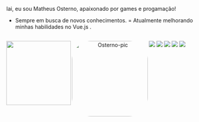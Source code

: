Iai, eu sou Matheus Osterno, apaixonado por games e progamação!
- Sempre em busca de novos conhecimentos. 
= Atualmente melhorando minhas habilidades no Vue.js .



  ##
  
<div align="center">
  <a href="https://github.com/matheusosterno">
  <img align="left" margin-top="160px" height="170em" src="https://github-readme-stats.vercel.app/api?username=matheusosterno&show_icons=true&theme=dracula&include_all_commits=true&count_private=true"/>
  <img align="left" alt="Osterno-pic" height="200" style="border-radius:50px;" src="https://media.discordapp.net/attachments/318968437714190339/999661613575581736/Matheus_Gaviao.png?width=671&height=671">
</div>
  
  ##
 
<div> 
  <a href="https://www.matheusosterno.com/" target="_blank"><img src="https://img.shields.io/badge/-Site-%230077B5?style=for-the-badge&logo=Site&logoColor=white" target="_blank"></a> 
  <a href="https://www.youtube.com/channel/UCeQV3HOLpSjj3YzsMVo99_Q" target="_blank"><img src="https://img.shields.io/badge/YouTube-FF0000?style=for-the-badge&logo=youtube&logoColor=white" target="_blank"></a>
  <a href="https://instagram.com/matheus.t.osterno" target="_blank"><img src="https://img.shields.io/badge/-Instagram-%23E4405F?style=for-the-badge&logo=instagram&logoColor=white" target="_blank"></a>
  <a href = "mailto:desenvolvedor@matheusosterno.com"><img src="https://img.shields.io/badge/-Gmail-%23333?style=for-the-badge&logo=gmail&logoColor=white" target="_blank"></a>
  <a href="https://www.linkedin.com/in/matheus-osterno/" target="_blank"><img src="https://img.shields.io/badge/-LinkedIn-%230077B5?style=for-the-badge&logo=linkedin&logoColor=white" target="_blank"></a>
 
</div>
  
